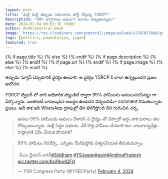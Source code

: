 ```yaml
---
layout: post
title: "మళ్లీ మళ్లీ తప్పుడు సమాచారం పోస్ట్ చేస్తున్న YSRCP?"
description: "99% వాగ్దానాలు అమలా? జనాలు నవ్వుతున్నారు!"
date: 2024-02-04 00:01:35 +0300
author: AndhraCentral Desk
image: 'https://res.cloudinary.com/acentral/image/upload/v1707077888/ganja/jaganlies_phgfnx.jpg'
tags: [politics, pawankalyan, jagan]
featured: true
---
```


<meta content="{{ site.title }}" property="og:site_name">
{% if page.title %}
  <meta content="{{ page.title }}" property="og:title">
{% else %}
  <meta content="{{ site.title }}" property="og:title">
{% endif %}
{% if page.description %}
  <meta content="{{ page.description }}" property="og:description">
{% else %}
  <meta content="{{ site.description }}" property="og:description">
{% endif %}
{% if page.url %}
  <meta content="{{ site.url }}{{ page.url }}" property="og:url">
{% endif %}
{% if page.image %}
  <meta content="https://res.cloudinary.com/acentral/image/upload/v1707077888/ganja/jaganlies_phgfnx.jpg" property="og:image">
{% else %}
  <meta content="{{ site.url }}/images/og.png" property="og:image">
{% endif %}

తప్పుడు న్యూస్ చెప్పటానికి ధైర్యం ఉండాలి. ఆ ధైర్యం YSRCP కి చాలా ఉన్నట్టుందని ప్రజల ఆలోచన.

YSRCP ట్విటర్ లో వారి అధికారిక హ్యాండిల్ ద్వారా 99% హామీలను అమలుపరచినట్టు గా పేర్కొన్నారు. ఇంతకంటే దారుణమైన అబద్ధం ఉండదని విచ్చలవిడిగా comment కొడుతున్నారు ప్రజలు. అదీ కాక ఇది WhatsApp గ్రూపుల్లో తెగ తిరిగేస్తోంది దీని గురించిన చర్చ.

> అసలు 99% హామీలను అమలు చేశారని ఏ ధైర్యం తో చెప్పారో అర్ధం కాక జనాలు తల గోక్కుంటున్నారు. మళ్లీ సిద్ధం సభలట. వేరే కొత్త హామీలు చేయాలి కదా నాలుగున్నరేళ్లు రాష్ట్రానికి ఏమీ చేయక పోయాక? 

<blockquote class="twitter-tweet"><p lang="te" dir="ltr">99% హామీలు నెరవేర్చి.. ఎన్నికల మేనిఫెస్టోకు విశ్వసనీయత తీసుకువచ్చాం.<br><br>-సీఎం వైయస్ జగన్<a href="https://twitter.com/hashtag/Siddham?src=hash&amp;ref_src=twsrc%5Etfw">#Siddham</a> <a href="https://twitter.com/hashtag/YSJaganAgain?src=hash&amp;ref_src=twsrc%5Etfw">#YSJaganAgain</a><a href="https://twitter.com/hashtag/AndhraPradesh?src=hash&amp;ref_src=twsrc%5Etfw">#AndhraPradesh</a> <a href="https://t.co/6ciRkwlQFG">pic.twitter.com/6ciRkwlQFG</a></p>&mdash; YSR Congress Party (@YSRCParty) <a href="https://twitter.com/YSRCParty/status/1754162579977682960?ref_src=twsrc%5Etfw">February 4, 2024</a></blockquote> <script async src="https://platform.twitter.com/widgets.js" charset="utf-8"></script>